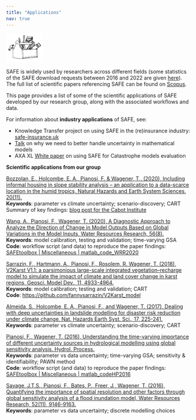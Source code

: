 ```yaml
---
title: "Applications"
nav: true
---
```


[<img src="drawing2.png" alt="SAFE logo" style="width:20%;" >](./index.md/)

<!-- [Home](./index.md/) - [Documentation](/Documentation.md/) - [Applications](./Applications.md/) - [PAWN](./Pawn.md/) - [FAQ](./Faqs.md/)-->

<!--## Applications-->

SAFE is widely used by researchers across different fields (some statistics of the SAFE download requests between 2016 and 2022 are given [here](./Statistics.md/)). The full list of scientific papers referencing SAFE can be found on [Scopus](https://www.scopus.com/results/citedbyresults.uri?sort=plf-f&cite=2-s2.0-84929471545&src=s&imp=t&sid=053f269f36a3f59b4f0d58a6064ea462&sot=cite&sdt=a&sl=0&origin=inward&editSaveSearch=&txGid=4e0ce9409ad79763ae9e206d30d62437). 

This page provides a list of some of the scientific applications of SAFE developed by our research group, along with the associated workflows and data. 

For information about **industry applications** of SAFE, see:
* Knowledge Transfer project on using SAFE in the (re)insurance industry: [safe-insurance.uk](https://safe-insurance.uk) 
* [Talk](https://youtu.be/z66D5RrSI-Y) on why we need to better handle uncertainty in mathematical models
* AXA XL [White paper](https://axaxl.com/-/media/axaxl/files/pdfs/campaign/reinsurance-outlook/downloads/safe-axa-xl-whitepaper_v-july-12-2022-clean-copy-pmw.pdf) on using SAFE for Catastrophe models evaluation

**Scientific applications from our group**

[Bozzolan, E., Holcombe, E. A., Pianosi, F. & Wagener, T., (2020), 
Including informal housing in slope stability analysis – an application to a data-scarce 
location in the humid tropics, Natural Hazards and Earth System Sciences, 20(11).](https://doi.org/10.5194/nhess-20-3161-2020)<br>
**Keywords**: parameter vs climate uncertainty; scenario-discovery; CART<br>
Summary of key findings: [blog post for the Cabot Institute](https://cabot-institute.blogspot.com/2021/09/tackling-urban-landslides-in-uncertain.html)<br> 

[Wang, A., Pianosi, F., Wagener, T. (2020), A Diagnostic Approach to Analyze the Direction 
of Change in Model Outputs Based on Global Variations in the Model Inputs, Water Resources Research, 
56(8).](https://doi.org/10.1029/2020WR027153)<br>
**Keywords**: model calibration, testing and validation; time-varying GSA <br>
**Code**: workflow script (and data) to reproduce the paper findings: [SAFEtoolbox | Miscellaneous | matlab_code_WRR2020](https://github.com/SAFEtoolbox/Miscellaneous/tree/main/matlab_code_WRR2020)

[Sarrazin, F., Hartmann, A., Pianosi, F., Rosolem, R. Wagener, T. (2018), V2Karst V1.1: 
a parsimonious large-scale integrated vegetation–recharge model to simulate the impact 
of climate and land cover change in karst regions, Geosci. Model Dev., 11, 4933-4964.](https://doi.org/10.5194/gmd-11-4933-2018)<br>
**Keywords**: model calibration; testing and validation; CART <br>
**Code**: https://github.com/fannysarrazin/V2Karst_model

[Almeida, S., Holcombe, E. A., Pianosi, F., and Wagener, T. (2017), Dealing with deep uncertainties 
in landslide modelling for disaster risk reduction under climate change, Nat. Hazards Earth Syst. Sci., 17,
225-241.](https://doi.org/10.5194/nhess-17-225-2017)<br>
**Keywords**: parameter vs climate uncertainty; scenario-discovery; CART

[Pianosi, F., Wagener, T. (2016), Understanding the time-varying importance of different uncertainty 
sources in hydrological modelling using global sensitivity analysis. Hydrol. Process.](https://doi.org/10.1002/hyp.10968)<br>
**Keywords**: parameter vs data uncertainty; time-varying GSA; sensitivity & identifiability; PAWN method<br>
**Code**: workflow script (and data) to reproduce the paper findings: [SAFEtoolbox | Miscellaneous | matlab_codeHP2016](https://github.com/SAFEtoolbox/Miscellaneous/tree/main/matlab_code_HP2016)

[Savage, J.T.S., Pianosi, F., Bates, P., Freer, J., Wagener, T. (2016), Quantifying the importance of spatial
resolution and other factors through global sensitivity analysis of a flood inundation model, Water Resources Research,
52(11), 9146-9163.](https://doi.org/10.1002/2015WR018198)<br>
**Keywords**: parameter vs data uncertainty; discrete modelling choices



